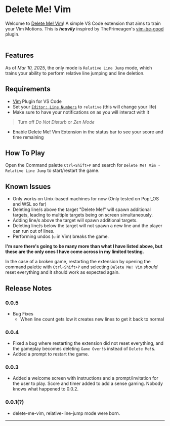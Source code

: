 # Delete Me! Vim

Welcome to [Delete Me! Vim](https://marketplace.visualstudio.com/items?itemName=alfonsekon.delete-me-vim)! A simple VS Code extension that aims to train your Vim Motions. This is ***heavily*** inspired by ThePrimeagen's [vim-be-good](https://github.com/ThePrimeagen/vim-be-good) plugin. 
<br></br>

## Features

As of *Mar 10, 2025*, the only mode is `Relative Line Jump` mode, which trains your ability to perform relative line jumping and line deletion.

## Requirements

- [Vim](https://marketplace.visualstudio.com/items?itemName=vscodevim.vim) Plugin for VS Code 
- Set your [`Editor: Line Numbers`](vscode://settings/editor.lineNumbers) to `relative` (this will change your life)
- Make sure to have your notifications on as you will interact with it
> Turn off *Do Not Disturb* or *Zen Mode*
- Enable Delete Me! Vim Extension in the status bar to see your score and time remaining

## How To Play

Open the Command palette `Ctrl+Shift+P` and search for `Delete Me! Vim - Relative Line Jump` to start/restart the game.

## Known Issues

- Only works on Unix-based machines for now (Only tested on Pop!_OS and WSL so far)
- Deleting line/s above the target "Delete Me!" will spawn additional targets, leading to multiple targets being on screen simultaneously.
- Adding line/s above the target will spawn additional targets.
- Deleting line/s below the target will not spawn a new line and the player can run out of lines.
- Performing undos (`u` in Vim) breaks the game.

**I'm sure there's going to be many more than what I have listed above, but these are the only ones I have come across in my limited testing.** 

In the case of a broken game, restarting the extension by opening the command palette with `Ctrl+Shift+P` and selecting `Delete Me! Vim` *should* reset everything and it should work as expected again.

## Release Notes

### 0.0.5
- Bug Fixes
    - When line count gets low it creates new lines to get it back to normal

### 0.0.4
- Fixed a bug where restarting the extension did not reset everything, and the gameplay becomes deleting `Game Over!`s instead of `Delete Me!`s.
- Added a prompt to restart the game.

### 0.0.3
- Added a welcome screen with instructions and a prompt/invitation for the user to play. Score and timer added to add a sense gaming. Nobody knows what happened to 0.0.2.

### 0.0.1(?)
- delete-me-vim, relative-line-jump mode were born.

---